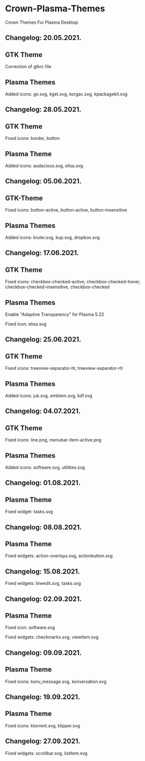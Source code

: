 # Crown-Plasma-Themes
Crown Themes For Plasma Desktop

Changelog: 20.05.2021.
----------------------

GTK Theme
---------

Correction of gtkrc file 

Plasma Themes
--------------

Added icons: go.svg, kget.svg, korgac.svg, kpackagekit.svg

Changelog: 28.05.2021.
----------------------

GTK Theme
---------

Fixed icons: border, button

Plasma Theme
-------------

Added icons: audacious.svg, elisa.svg

Changelog: 05.06.2021.
----------------------

GTK-Theme
----------

Fixed icons: button-active, button-active, button-insensitive

Plasma Themes
-------------

Added icons: kruler.svg, kup.svg, dropbox.svg

Changelog: 17.06.2021.
-----------------------

GTK Theme
---------

Fixed icons: checkbox-checked-active, checkbox-checked-hover, checkbox-checked-insensitive, checkbox-checked

Plasma Themes
-------------

Enable "Adaptive Transparency" for Plasma 5.22

Fixed icon: elisa.svg

Changelog: 25.06.2021.
----------------------

GTK Theme
----------

Fixed icons: treeview-separator-ltr, treeview-separator-rtl

Plasma Themes
--------------

Added icons: juk.svg, emblem.svg, kdf.svg

Changelog: 04.07.2021.
----------------------

GTK Theme
----------

Fixed icons: line.png, menubar-item-active.png

Plasma Themes
-------------

Added icons: software.svg, utilities.svg

Changelog: 01.08.2021.
---------------------

Plasma Theme
------------

Fixed widget: tasks.svg

Changelog: 08.08.2021.
---------------------

Plasma Theme
------------

Fixed widgets: action-overlays.svg, actionbutton.svg


Changelog: 15.08.2021.
---------------------

Fixed widgets: lineedit.svg, tasks.svg

Changelog: 02.09.2021.
----------------------

Plasma Theme
------------

Fixed icon: software.svg

Fixed widgets: checkmarks.svg, viewitem.svg

Changelog: 09.09.2021.
----------------------

Plasma Theme
------------

Fixed icons: konv_message.svg, konversation.svg

Changelog: 19.09.2021.
----------------------

Plasma Theme
-------------

Fixed icons: ktorrent.svg, klipper.svg

Changelog: 27.09.2021.
---------------------

Fixed widgets: scrollbar.svg, listitem.svg
